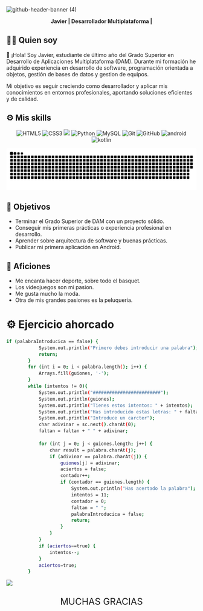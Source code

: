 <img width="1700" height="460" alt="github-header-banner (4)" src="https://github.com/user-attachments/assets/4c7d3fbe-e553-4f46-b34e-7e933b54e136" />
<p align="center"><b>Javier | Desarrollador Multiplataforma |</b></p>

## 🧑‍💻 Quien soy

👋 ¡Hola! Soy Javier, estudiante de último año del Grado Superior en Desarrollo de Aplicaciones Multiplataforma (DAM).
Durante mi formación he adquirido experiencia en desarrollo de software, programación orientada a objetos, gestión de bases de datos y gestion de equipos.

Mi objetivo es seguir creciendo como desarrollador y aplicar mis conocimientos en entornos profesionales, aportando soluciones eficientes y de calidad.

## ⚙️ Mis skills
<div align="center">

![HTML5](https://img.shields.io/badge/html5%20-%23E34F26.svg?&style=for-the-badge&logo=html5&logoColor=white)
![CSS3](https://img.shields.io/badge/css3%20-%231572B6.svg?&style=for-the-badge&logo=css3&logoColor=white)
<img src="https://img.shields.io/badge/java-%23ED8B00.svg?&style=for-the-badge&logo=java&logoColor=white"/> 
![Python](https://img.shields.io/badge/python-%230095D5.svg?&style=for-the-badge&logo=python&logoColor=white)
![MySQL](https://img.shields.io/badge/mysql-%2300f.svg?&style=for-the-badge&logo=mysql&logoColor=white&color=3280ad)
![Git](https://img.shields.io/badge/git%20-%23F05033.svg?&style=for-the-badge&logo=git&logoColor=white&Color=c95410)
![GitHub](https://img.shields.io/badge/github%20-%23121011.svg?&style=for-the-badge&logo=github&logoColor=white&color=283238)
<img src="https://img.shields.io/badge/Android-3DDC84?style=for-the-badge&logo=android&logoColor=white" alt="android" />
<img src="https://img.shields.io/badge/Kotlin-0095D5?&style=for-the-badge&logo=kotlin&logoColor=white" alt="kotlin" />
 

  
  ![github contribution grid snake animation](https://raw.githubusercontent.com/id1945/id1945/output/github-contribution-grid-snake-dark.svg)
  
</div>

## 🎯 Objetivos

- Terminar el Grado Superior de DAM con un proyecto sólido.
- Conseguir mis primeras prácticas o experiencia profesional en desarrollo.
- Aprender sobre arquitectura de software y buenas prácticas.
- Publicar mi primera aplicación en Android.

## 🙋 Aficiones

- Me encanta hacer deporte, sobre todo el basquet.
- Los videojuegos son mi pasion.
- Me gusta mucho la moda.
- Otra de mis grandes pasiones es la peluqueria.

# ⚙️ Ejercicio ahorcado
```bash
if (palabraIntroducica == false) {
            System.out.println("Primero debes introducir una palabra");
            return;
        }
        for (int i = 0; i < palabra.length(); i++) {
            Arrays.fill(guiones, '-');
        }
        while (intentos != 0){
            System.out.println("#########################");
            System.out.println(guiones);
            System.out.println("Tienes estos intentos: " + intentos);
            System.out.println("Has introducido estas letras: " + faltan);
            System.out.println("Introduce un carcter");
            char adivinar = sc.next().charAt(0);
            faltan = faltan + " " + adivinar;

            for (int j = 0; j < guiones.length; j++) {
                char result = palabra.charAt(j);
                if (adivinar == palabra.charAt(j)) {
                    guiones[j] = adivinar;
                    aciertos = false;
                    contador++;
                    if (contador == guiones.length) {
                        System.out.println("Has acertado la palabra");
                        intentos = 11;
                        contador = 0;
                        faltan = " ";
                        palabraIntroducica = false;
                        return;
                    }
                }
            }
            if (aciertos==true) {
                intentos--;
            }
            aciertos=true;
        }
```

<img src="https://user-images.githubusercontent.com/74038190/225813708-98b745f2-7d22-48cf-9150-083f1b00d6c9.gif" style="max-width: 100%; display: inline-block;" data-target="animated-image.originalImage">

<div align="center">
<p style="font-size:24px;">MUCHAS GRACIAS</p>
</div>
